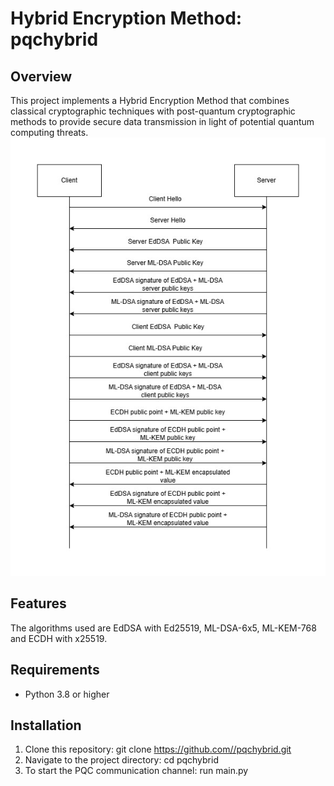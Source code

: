# Hybrid Encryption Method: pqchybrid

## Overview
This project implements a Hybrid Encryption Method that combines classical cryptographic techniques with post-quantum cryptographic methods to provide secure data transmission in light of potential quantum computing threats.
![Methodolody](image.jpg)

## Features
The algorithms used are EdDSA with Ed25519, ML-DSA-6x5, ML-KEM-768 and ECDH with x25519. 

## Requirements
- Python 3.8 or higher

## Installation
1. Clone this repository: git clone https://github.com//pqchybrid.git
2. Navigate to the project directory: cd pqchybrid
3. To start the PQC communication channel: run main.py 
